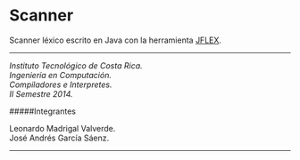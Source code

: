 Scanner
===============

Scanner léxico escrito en Java con la herramienta [JFLEX](http://jflex.de/index.html).  

- - -

*Instituto Tecnológico de Costa Rica.  
Ingeniería en Computación.  
Compiladores e Interpretes.  
II Semestre 2014.*  

#####Integrantes

Leonardo Madrigal Valverde.  
José Andrés García Sáenz.  

_ _ _

